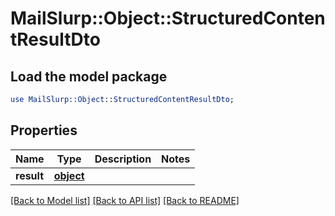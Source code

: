# MailSlurp::Object::StructuredContentResultDto

## Load the model package
```perl
use MailSlurp::Object::StructuredContentResultDto;
```

## Properties
Name | Type | Description | Notes
------------ | ------------- | ------------- | -------------
**result** | [**object**]() |  | 

[[Back to Model list]](../README#documentation-for-models) [[Back to API list]](../README#documentation-for-api-endpoints) [[Back to README]](../README)


